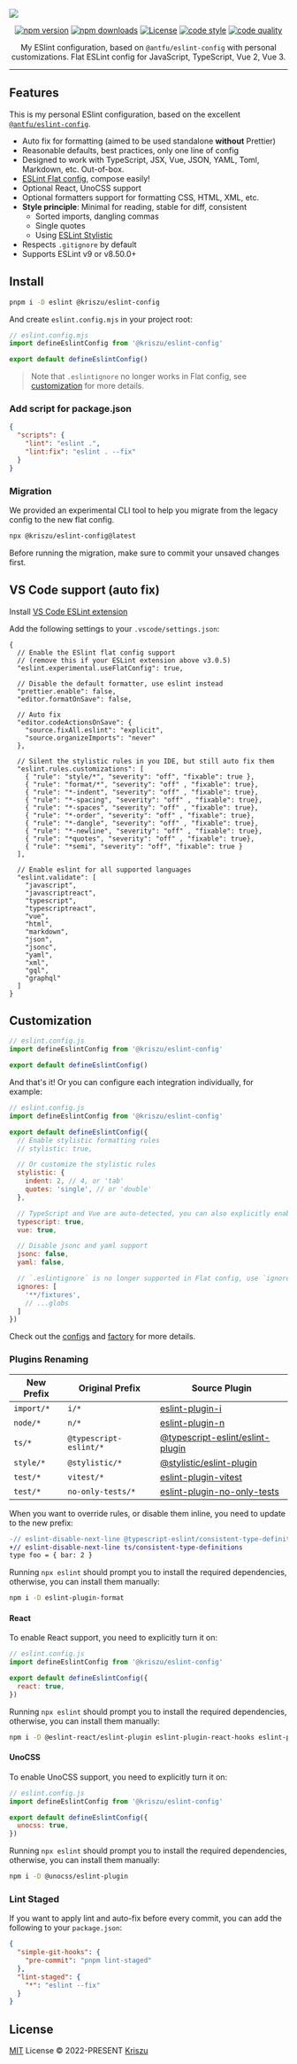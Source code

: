 <picture><img src=".github/cover.png" /></picture>

<div align="center">

[![npm version][npm-version-src]][npm-version-href]
[![npm downloads][npm-downloads-src]][npm-downloads-href]
[![License][license-src]][license-href]
[![code style][antfu-src]][antfu-href]
[![code quality][code-quality-src]][code-quality-href]

My ESlint configuration, based on `@antfu/eslint-config` with personal customizations. Flat ESLint config for JavaScript, TypeScript, Vue 2, Vue 3.

---

</div>

## Features

This is my personal ESlint configuration, based on the excellent [`@antfu/eslint-config`](https://github.com/antfu/eslint-config).

- Auto fix for formatting (aimed to be used standalone **without** Prettier)
- Reasonable defaults, best practices, only one line of config
- Designed to work with TypeScript, JSX, Vue, JSON, YAML, Toml, Markdown, etc. Out-of-box.
- [ESLint Flat config](https://eslint.org/docs/latest/use/configure/configuration-files-new), compose easily!
- Optional React, UnoCSS support
- Optional formatters support for formatting CSS, HTML, XML, etc.
- **Style principle**: Minimal for reading, stable for diff, consistent
  - Sorted imports, dangling commas
  - Single quotes
  - Using [ESLint Stylistic](https://github.com/eslint-stylistic/eslint-stylistic)
- Respects `.gitignore` by default
- Supports ESLint v9 or v8.50.0+

## Install

```bash
pnpm i -D eslint @kriszu/eslint-config
```

And create `eslint.config.mjs` in your project root:

```js
// eslint.config.mjs
import defineEslintConfig from '@kriszu/eslint-config'

export default defineEslintConfig()
```

> Note that `.eslintignore` no longer works in Flat config, see [customization](#customization) for more details.

### Add script for package.json

```json
{
  "scripts": {
    "lint": "eslint .",
    "lint:fix": "eslint . --fix"
  }
}
```

### Migration

We provided an experimental CLI tool to help you migrate from the legacy config to the new flat config.

```bash
npx @kriszu/eslint-config@latest
```

Before running the migration, make sure to commit your unsaved changes first.

## VS Code support (auto fix)

Install [VS Code ESLint extension](https://marketplace.visualstudio.com/items?itemName=dbaeumer.vscode-eslint)

Add the following settings to your `.vscode/settings.json`:

```jsonc
{
  // Enable the ESlint flat config support
  // (remove this if your ESLint extension above v3.0.5)
  "eslint.experimental.useFlatConfig": true,

  // Disable the default formatter, use eslint instead
  "prettier.enable": false,
  "editor.formatOnSave": false,

  // Auto fix
  "editor.codeActionsOnSave": {
    "source.fixAll.eslint": "explicit",
    "source.organizeImports": "never"
  },

  // Silent the stylistic rules in you IDE, but still auto fix them
  "eslint.rules.customizations": [
    { "rule": "style/*", "severity": "off", "fixable": true },
    { "rule": "format/*", "severity": "off" , "fixable": true},
    { "rule": "*-indent", "severity": "off" , "fixable": true},
    { "rule": "*-spacing", "severity": "off" , "fixable": true},
    { "rule": "*-spaces", "severity": "off" , "fixable": true},
    { "rule": "*-order", "severity": "off" , "fixable": true},
    { "rule": "*-dangle", "severity": "off" , "fixable": true},
    { "rule": "*-newline", "severity": "off" , "fixable": true},
    { "rule": "*quotes", "severity": "off" , "fixable": true},
    { "rule": "*semi", "severity": "off", "fixable": true }
  ],

  // Enable eslint for all supported languages
  "eslint.validate": [
    "javascript",
    "javascriptreact",
    "typescript",
    "typescriptreact",
    "vue",
    "html",
    "markdown",
    "json",
    "jsonc",
    "yaml",
    "xml",
    "gql",
    "graphql"
  ]
}
```

## Customization

```js
// eslint.config.js
import defineEslintConfig from '@kriszu/eslint-config'

export default defineEslintConfig()
```

And that's it! Or you can configure each integration individually, for example:

```js
// eslint.config.js
import defineEslintConfig from '@kriszu/eslint-config'

export default defineEslintConfig({
  // Enable stylistic formatting rules
  // stylistic: true,

  // Or customize the stylistic rules
  stylistic: {
    indent: 2, // 4, or 'tab'
    quotes: 'single', // or 'double'
  },

  // TypeScript and Vue are auto-detected, you can also explicitly enable them:
  typescript: true,
  vue: true,

  // Disable jsonc and yaml support
  jsonc: false,
  yaml: false,

  // `.eslintignore` is no longer supported in Flat config, use `ignores` instead
  ignores: [
    '**/fixtures',
    // ...globs
  ]
})
```

Check out the [configs](https://github.com/wangsizhu0504/eslint-config/blob/main/packages/eslint-config/src/configs) and [factory](https://github.com/wangsizhu0504/eslint-config/blob/main/packages/eslint-config/src/factory.ts) for more details.

### Plugins Renaming

| New Prefix | Original Prefix        | Source Plugin                                                                              |
| ---------- | ---------------------- | ------------------------------------------------------------------------------------------ |
| `import/*` | `i/*`                  | [eslint-plugin-i](https://github.com/un-es/eslint-plugin-i)                                |
| `node/*`   | `n/*`                  | [eslint-plugin-n](https://github.com/eslint-community/eslint-plugin-n)                     |
| `ts/*`     | `@typescript-eslint/*` | [@typescript-eslint/eslint-plugin](https://github.com/typescript-eslint/typescript-eslint) |
| `style/*`  | `@stylistic/*`         | [@stylistic/eslint-plugin](https://github.com/eslint-stylistic/eslint-stylistic)           |
| `test/*`   | `vitest/*`             | [eslint-plugin-vitest](https://github.com/veritem/eslint-plugin-vitest)                    |
| `test/*`   | `no-only-tests/*`      | [eslint-plugin-no-only-tests](https://github.com/levibuzolic/eslint-plugin-no-only-tests)  |

When you want to override rules, or disable them inline, you need to update to the new prefix:

```diff
-// eslint-disable-next-line @typescript-eslint/consistent-type-definitions
+// eslint-disable-next-line ts/consistent-type-definitions
type foo = { bar: 2 }
```

Running `npx eslint` should prompt you to install the required dependencies, otherwise, you can install them manually:

```bash
npm i -D eslint-plugin-format
```

#### React

To enable React support, you need to explicitly turn it on:

```js
// eslint.config.js
import defineEslintConfig from '@kriszu/eslint-config'

export default defineEslintConfig({
  react: true,
})
```

Running `npx eslint` should prompt you to install the required dependencies, otherwise, you can install them manually:

```bash
npm i -D @eslint-react/eslint-plugin eslint-plugin-react-hooks eslint-plugin-react-refresh
```

#### UnoCSS

To enable UnoCSS support, you need to explicitly turn it on:

```js
// eslint.config.js
import defineEslintConfig from '@kriszu/eslint-config'

export default defineEslintConfig({
  unocss: true,
})
```

Running `npx eslint` should prompt you to install the required dependencies, otherwise, you can install them manually:

```bash
npm i -D @unocss/eslint-plugin
```

### Lint Staged

If you want to apply lint and auto-fix before every commit, you can add the following to your `package.json`:

```json
{
  "simple-git-hooks": {
    "pre-commit": "pnpm lint-staged"
  },
  "lint-staged": {
    "*": "eslint --fix"
  }
}
```

## License

[MIT](./LICENSE) License © 2022-PRESENT [Kriszu](https://github.com/wangsizhu0504)

<!-- Badges -->

[npm-version-src]: https://img.shields.io/npm/v/@kriszu/eslint-config/latest.svg?style=flat&colorA=18181B&colorB=28CF8D
[npm-version-href]: https://npmjs.com/package/@kriszu/eslint-config
[npm-downloads-src]: https://img.shields.io/npm/dm/@kriszu/eslint-config.svg?style=flat&colorA=18181B&colorB=28CF8D
[npm-downloads-href]: https://npmjs.com/package/@kriszu/eslint-config
[code-quality-src]: https://img.shields.io/codacy/grade/2089b728f6904916aff7a595c4197b09.svg?style=flat&colorA=18181B&colorB=28CF8D
[code-quality-href]: https://app.codacy.com/gh/kriszu/eslint-config
[license-src]: https://img.shields.io/npm/l/@kriszu/eslint-config.svg?style=flat&colorA=18181B&colorB=28CF8D
[license-href]: https://npmjs.com/package/@kriszu/eslint-config
[antfu-src]: https://antfu.me/badge-code-style.svg
[antfu-href]: https://github.com/antfu/eslint-config
